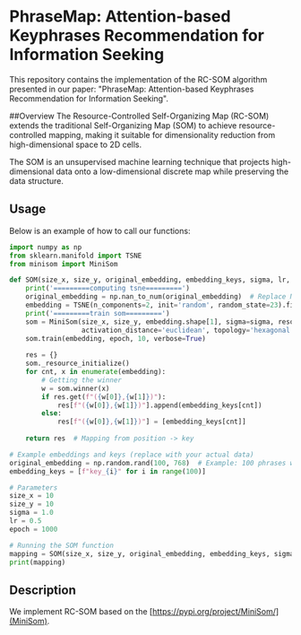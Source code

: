 # PhraseMap: Attention-based Keyphrases Recommendation for Information Seeking
This repository contains the implementation of the RC-SOM algorithm presented in our paper: "PhraseMap: Attention-based Keyphrases Recommendation for Information Seeking".

##Overview
The Resource-Controlled Self-Organizing Map (RC-SOM) extends the traditional Self-Organizing Map (SOM) to achieve resource-controlled mapping, making it suitable for dimensionality reduction from high-dimensional space to 2D cells.

The SOM is an unsupervised machine learning technique that projects high-dimensional data onto a low-dimensional discrete map while preserving the data structure. 

## Usage 
Below is an example of how to call our functions:

```python
import numpy as np
from sklearn.manifold import TSNE
from minisom import MiniSom

def SOM(size_x, size_y, original_embedding, embedding_keys, sigma, lr, epoch):
    print('=========computing tsne=========')
    original_embedding = np.nan_to_num(original_embedding)  # Replace NaN with 0
    embedding = TSNE(n_components=2, init='random', random_state=23).fit_transform(original_embedding)
    print('=========train som=========')
    som = MiniSom(size_x, size_y, embedding.shape[1], sigma=sigma, resource_limit=1, learning_rate=lr,
                  activation_distance='euclidean', topology='hexagonal', neighborhood_function='gaussian', random_seed=10)
    som.train(embedding, epoch, 10, verbose=True)
    
    res = {}
    som._resource_initialize()
    for cnt, x in enumerate(embedding):
        # Getting the winner
        w = som.winner(x)
        if res.get(f"({w[0]},{w[1]})"):
            res[f"({w[0]},{w[1]})"].append(embedding_keys[cnt])
        else:
            res[f"({w[0]},{w[1]})"] = [embedding_keys[cnt]]
    
    return res  # Mapping from position -> key
```


```python
# Example embeddings and keys (replace with your actual data)
original_embedding = np.random.rand(100, 768)  # Example: 100 phrases with 768-dim embeddings
embedding_keys = [f"key_{i}" for i in range(100)]

# Parameters
size_x = 10
size_y = 10
sigma = 1.0
lr = 0.5
epoch = 1000

# Running the SOM function
mapping = SOM(size_x, size_y, original_embedding, embedding_keys, sigma, lr, epoch)
print(mapping)
```

## Description 
We implement RC-SOM based on the [https://pypi.org/project/MiniSom/](MiniSom). 
